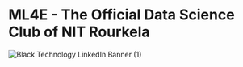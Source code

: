 # ML4E - The Official Data Science Club of NIT Rourkela

![Black Technology LinkedIn Banner (1)](https://user-images.githubusercontent.com/86261428/218776371-eec10c44-ed6c-42b9-8993-312756ee8b1b.png)
